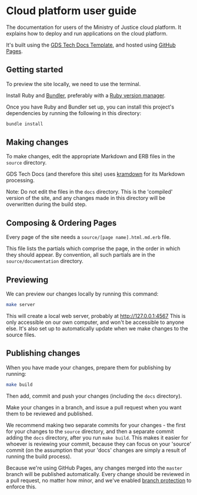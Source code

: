 # Cloud platform user guide

The documentation for users of the Ministry of Justice cloud platform.
It explains how to deploy and run applications on the cloud platform.

It's built using the [GDS Tech Docs Template][tech-docs], and hosted
using [GitHub Pages][gh-pages].

[tech-docs]: https://tdt-documentation.london.cloudapps.digital/
[gh-pages]: https://pages.github.com/

## Getting started

To preview the site locally, we need to use the terminal.

Install Ruby and [Bundler][bundler], preferably with a [Ruby version
manager][rvm].

[rvm]: https://www.ruby-lang.org/en/documentation/installation/#managers
[bundler]: http://bundler.io/

Once you have Ruby and Bundler set up, you can install this project's
dependencies by running the following in this directory:

```bash
bundle install
```

## Making changes

To make changes, edit the appropriate Markdown and ERB files in the
`source` directory.

GDS Tech Docs (and therefore this site) uses [kramdown][] for its
Markdown processing.

[kramdown]: https://kramdown.gettalong.org/syntax.html

Note: Do not edit the files in the `docs` directory. This is the
'compiled' version of the site, and any changes made in this
directory will be overwritten during the build step.

## Composing & Ordering Pages

Every page of the site needs a `source/[page name].html.md.erb`
file.

This file lists the partials which comprise the page, in the
order in which they should appear. By convention, all such
partials are in the `source/documentation` directory.

## Previewing

We can preview our changes locally by running this command:

```bash
make server
```

This will create a local web server, probably at http://127.0.0.1:4567
This is only accessible on our own computer, and won't be accessible
to anyone else. It's also set up to automatically update when we
make changes to the source files.

## Publishing changes

When you have made your changes, prepare them for publishing by
running:

```bash
make build
```

Then add, commit and push your changes (including the `docs`
directory).

Make your changes in a branch, and issue a pull request
when you want them to be reviewed and published.

We recommend making two separate commits for your changes - the first
for your changes to the `source` directory, and then a separate commit
adding the `docs` directory, after you run `make build`. This makes it
easier for whoever is reviewing your commit, because they can focus on
your 'source' commit (on the assumption that your 'docs' changes are
simply a result of running the build process).

Because we're using GitHub Pages, any changes merged into the `master`
branch will be published automatically. Every change should be reviewed
in a pull request, no matter how minor, and we've enabled [branch
protection][] to enforce this.

[branch protection]: https://help.github.com/articles/about-protected-branches/

